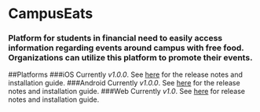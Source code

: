 # CampusEats
### Platform for students in financial need to easily access information regarding events around campus with free food. Organizations can utilize this platform to promote their events.

##Platforms
###iOS
Currently _v1.0.0_.
See [here](https://github.com/skim770/CampusEats/tree/master/iOS) for the release notes and installation guide.
###Android
Currently _v1.0.0_.
See [here](https://github.com/skim770/CampusEats/tree/master/android) for the release notes and installation guide.
###Web
Currently _v1.0_.
See [here](https://github.com/skim770/CampusEats/blob/master/web) for release notes and installation guide.
